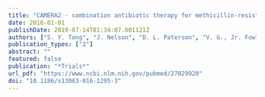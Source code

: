 ```yaml
---
title: "CAMERA2 - combination antibiotic therapy for methicillin-resistant Staphylococcus aureus infection: study protocol for a randomised controlled trial"
date: 2016-01-01
publishDate: 2019-07-14T01:34:07.001121Z
authors: ["S. Y. Tong", "J. Nelson", "D. L. Paterson", "V. G., Jr. Fowler", "B. P. Howden", "A. C. Cheng", "M. Chatfield", "J. Lipman", "S. Van Hal", "M. O'Sullivan", "J. O. Robinson", "D. Yahav", "D. Lye", "J. S. Davis", "Camera study group", "Network the Australasian Society for Infectious Diseases Clinical Research"]
publication_types: ["2"]
abstract: ""
featured: false
publication: "*Trials*"
url_pdf: "https://www.ncbi.nlm.nih.gov/pubmed/27029920"
doi: "10.1186/s13063-016-1295-3"
---
```



